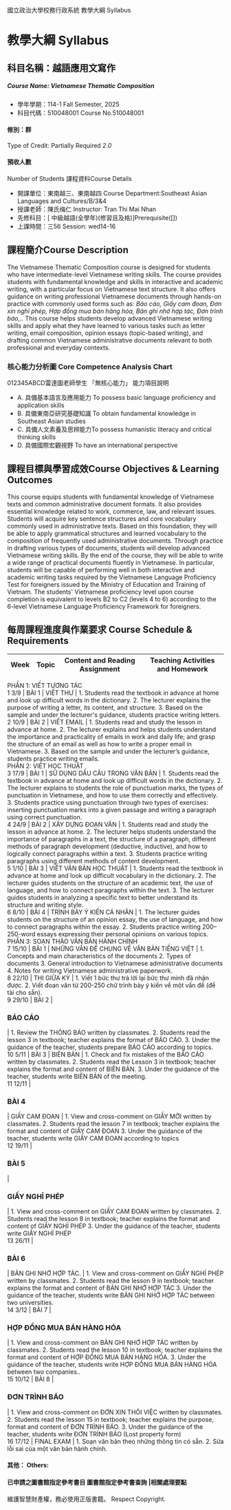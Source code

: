 國立政治大學校務行政系統 教學大綱 Syllabus
# 教學大綱 Syllabus
##  科目名稱：越語應用文寫作
#####  Course Name: Vietnamese Thematic Composition
  * 學年學期：114-1 Fall Semester, 2025 
  * 科目代碼：510048001 Course No.510048001
#### 修別：群
Type of Credit: Partially Required 
_2.0_
#### 預收人數
Number of Students
課程資料Course Details
  * 開課單位：東南越三、東南越四 Course Department:Southeast Asian Languages and Cultures/B/3&4 
  * 授課老師：陳氏梅仁 Instructor: Tran Thi Mai Nhan 
  * 先修科目：[ 中級越語(全學年)(修習且及格)]Prerequisite([])
  * 上課時間：三56 Session: wed14-16
##  課程簡介Course Description
The Vietnamese Thematic Composition course is designed for students who have intermediate-level Vietnamese writing skills. The course provides students with fundamental knowledge and skills in interactive and academic writing, with a particular focus on Vietnamese text structure. It also offers guidance on writing professional Vietnamese documents through hands-on practice with commonly used forms such as: _Báo cáo, Giấy cam đoan, Đơn xin nghỉ phép, Hợp đồng mua bán hàng hóa, Bản ghi nhớ hợp tác, Đơn trình báo,.._
This course helps students develop advanced Vietnamese writing skills and apply what they have learned to various tasks such as letter writing, email composition, opinion essays (topic-based writing), and drafting common Vietnamese administrative documents relevant to both professional and everyday contexts.
###  核心能力分析圖 Core Competence Analysis Chart
012345ABCD雷達圖老師學生
「無核心能力」 
能力項目說明
  * A. 具備基本語言及應用能力 To possess basic language proficiency and application skills
  * B. 具備東南亞研究基礎知識 To obtain fundamental knowledge in Southeast Asian studies
  * C. 具備人文素養及思辨能力To possess humanistic literacy and critical thinking skills
  * D. 具備國際宏觀視野 To have an international perspective
##  課程目標與學習成效Course Objectives & Learning Outcomes 
This course equips students with fundamental knowledge of Vietnamese texts and common administrative document formats. It also provides essential knowledge related to work, commerce, law, and relevant issues.
Students will acquire key sentence structures and core vocabulary commonly used in administrative texts. Based on this foundation, they will be able to apply grammatical structures and learned vocabulary to the composition of frequently used administrative documents.
Through practice in drafting various types of documents, students will develop advanced Vietnamese writing skills. By the end of the course, they will be able to write a wide range of practical documents fluently in Vietnamese. In particular, students will be capable of performing well in both interactive and academic writing tasks required by the Vietnamese Language Proficiency Test for foreigners issued by the Ministry of Education and Training of Vietnam. The students' Vietnamese proficiency level upon course completion is equivalent to levels B2 to C2 (levels 4 to 6) according to the 6-level Vietnamese Language Proficiency Framework for foreigners.
##  每周課程進度與作業要求 Course Schedule & Requirements
Week |  Topic |  Content and Reading Assignment |  Teaching Activities and Homework  
---|---|---|---  
PHẦN 1: VIẾT TƯƠNG TÁC  
1 3/9 |  BÀI 1 |  VIẾT THƯ |  1. Students read the textbook in advance at home and look up difficult words in the dictionary. 2. The lecturer explains the purpose of writing a letter, its content, and structure. 3. Based on the sample and under the lecturer's guidance, students practice writing letters.  
2 10/9 |  BÀI 2 |  VIẾT EMAIL |  1. Students read and study the lesson in advance at home. 2. The lecturer explains and helps students understand the importance and practicality of emails in work and daily life; and grasp the structure of an email as well as how to write a proper email in Vietnamese. 3. Based on the sample and under the lecturer’s guidance, students practice writing emails.  
PHẦN 2: VIẾT HỌC THUẬT  
3 17/9 |  BÀI 1 |  SỬ DỤNG DẤU CÂU TRONG VĂN BẢN |  1. Students read the textbook in advance at home and look up difficult words in the dictionary. 2. The lecturer explains to students the role of punctuation marks, the types of punctuation in Vietnamese, and how to use them correctly and effectively. 3. Students practice using punctuation through two types of exercises: inserting punctuation marks into a given passage and writing a paragraph using correct punctuation.   
4 24/9 |  BÀI 2 |  XÂY DỰNG ĐOẠN VĂN |  1. Students read and study the lesson in advance at home. 2. The lecturer helps students understand the importance of paragraphs in a text, the structure of a paragraph, different methods of paragraph development (deductive, inductive), and how to logically connect paragraphs within a text. 3. Students practice writing paragraphs using different methods of content development.  
5 1/10 |  BÀI 3 |  VIẾT VĂN BẢN HỌC THUẬT  |  1. Students read the textbook in advance at home and look up difficult vocabulary in the dictionary. 2. The lecturer guides students on the structure of an academic text, the use of language, and how to connect paragraphs within the text. 3. The lecturer guides students in analyzing a specific text to better understand its structure and writing style.  
6 8/10 |  BÀI 4 |  TRÌNH BÀY Ý KIẾN CÁ NHÂN  |  1. The lecturer guides students on the structure of an opinion essay, the use of language, and how to connect paragraphs within the essay. 2. Students practice writing 200–250-word essays expressing their personal opinions on various topics.  
PHẦN 3: SOẠN THẢO VĂN BẢN HÀNH CHÍNH  
7 15/10 |  BÀI 1 |  NHỮNG VẤN ĐỀ CHUNG VỀ VĂN BẢN TIẾNG VIỆT |  1. Concepts and main characteristics of the documents 2. Types of documents 3. General introduction to Vietnamese administrative documents 4. Notes for writing Vietnamese administrative paperwork.  
8 22/10 |  THI GIỮA KỲ |  1. Viết 1 bức thư trả lời lại bức thư mình đã nhận được. 2. Viết đoạn văn từ 200-250 chữ trình bày ý kiến về một vấn đề (đề tài cho sẵn).  
9 29/10 |  BÀI 2 | 
###  BÁO CÁO
|  1. Review the THÔNG BÁO written by classmates. 2. Students read the lesson 3 in textbook; teacher explains the format of BÁO CÁO. 3. Under the guidance of the teacher, students prepare BÁO CÁO according to topics.  
10 5/11 |  BÀI 3 |  BIÊN BẢN |  1. Check and fix mistakes of the BÁO CÁO written by classmates. 2. Students read the Lesson 3 in textbook; teacher explains the format and content of BIÊN BẢN. 3. Under the guidance of the teacher, students write BIÊN BẢN of the meeting.  
11 12/11 | 
###  BÀI 4
|  GIẤY CAM ĐOAN |  1. View and cross-comment on GIẤY MỜI written by classmates.  2. Students read the lesson 7 in textbook; teacher explains the format and content of GIẤY CAM ĐOAN 3. Under the guidance of the teacher, students write GIẤY CAM ĐOAN according to topics  
12 19/11 | 
###  BÀI 5
| 
###  GIẤY NGHỈ PHÉP
|  1. View and cross-comment on GIẤY CAM ĐOAN written by classmates.  2. Students read the lesson 8 in textbook; teacher explains the format and content of GIẤY NGHỈ PHÉP 3. Under the guidance of the teacher, students write GIẤY NGHỈ PHÉP   
13 26/11 | 
###  BÀI 6
|  BẢN GHI NHỚ HỢP TÁC. |  1. View and cross-comment on GIẤY NGHỈ PHÉP written by classmates.  2. Students read the lesson 9 in textbook; teacher explains the format and content of BẢN GHI NHỚ HỢP TÁC 3. Under the guidance of the teacher, students write BẢN GHI NHỚ HỢP TÁC between two universities.   
14 3/12 |  BÀI 7 | 
###  HỢP ĐỒNG MUA BÁN HÀNG HÓA
|  1. View and cross-comment on BẢN GHI NHỚ HỢP TÁC written by classmates.  2. Students read the lesson 10 in textbook; teacher explains the format and content of HỢP ĐỒNG MUA BÁN HÀNG HÓA. 3. Under the guidance of the teacher, students write HỢP ĐỒNG MUA BÁN HÀNG HÓA between two companies..   
15 10/12 |  BÀI 8 | 
###  ĐƠN TRÌNH BÁO
|  1. View and cross-comment on ĐƠN XIN THÔI VIỆC written by classmates.  2. Students read the lesson 15 in textbook; teacher explains the purpose, format and content of ĐƠN TRÌNH BÁO. 3. Under the guidance of the teacher, students write ĐƠN TRÌNH BÁO (Lost property form)  
16 17/12 |  FINAL EXAM |  1. Soạn văn bản theo những thông tin có sẵn. 2. Sửa lỗi sai của một văn bản hành chính.  
####  其他： Others:
####  已申請之圖書館指定參考書目  圖書館指定參考書查詢 |相關處理要點
維護智慧財產權，務必使用正版書籍。 Respect Copyright.